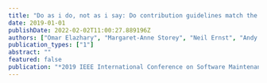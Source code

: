 ```yaml
---
title: "Do as i do, not as i say: Do contribution guidelines match the github contribution process?"
date: 2019-01-01
publishDate: 2022-02-02T11:00:27.889196Z
authors: ["Omar Elazhary", "Margaret-Anne Storey", "Neil Ernst", "Andy Zaidman"]
publication_types: ["1"]
abstract: ""
featured: false
publication: "*2019 IEEE International Conference on Software Maintenance and Evolution (ICSME)*"
---
```


